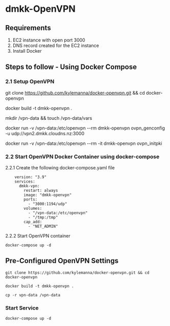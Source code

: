 # dmkk-OpenVPN

## Requirements

1. EC2 instance with open port 3000
2. DNS record created for the EC2 instance
3. Install Docker

## Steps to follow - Using Docker Compose

### 2.1 Setup OpenVPN

git clone https://github.com/kylemanna/docker-openvpn.git && cd docker-openvpn

docker build -t dmkk-openvpn .

mkdir /vpn-data && touch /vpn-data/vars

docker run -v /vpn-data:/etc/openvpn --rm dmkk-openvpn ovpn_genconfig -u udp://vpn2.dmkk.cloudns.nz:3000

docker run -v /vpn-data:/etc/openvpn --rm -it dmkk-openvpn ovpn_initpki

### 2.2 Start OpenVPN Docker Container using docker-compose

2.2.1 Create the following docker-compose.yaml file

```
    version: "3.9"
    services:
      dmkk-vpn:
        restart: always
        image: "dmkk-openvpn"
        ports:
          - "3000:1194/udp"
        volumes:
          - "/vpn-data:/etc/openvpn"
          - "/tmp:/tmp"
        cap_add:
          - "NET_ADMIN"
```

2.2.2 Start OpenVPN container

```docker-compose up -d```


## Pre-Configured OpenVPN Settings

```
git clone https://github.com/kylemanna/docker-openvpn.git && cd docker-openvpn

docker build -t dmkk-openvpn .

cp -r vpn-data /vpn-data
```

### Start Service

```docker-compose up -d```
